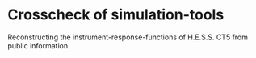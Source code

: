 # Crosscheck of simulation-tools

Reconstructing the instrument-response-functions of H.E.S.S. CT5 from public information.
